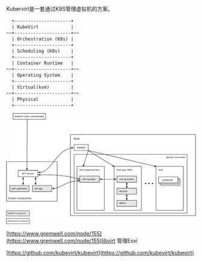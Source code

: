 Kubervirt是一套通过K8S管理虚拟机的方案。

```
  +---------------------+
  | KubeVirt            |
~~+---------------------+~~
  | Orchestration (K8s) |
  +---------------------+
  | Scheduling (K8s)    |
  +---------------------+
  | Container Runtime   |
~~+---------------------+~~
  | Operating System    |
  +---------------------+
  | Virtual(kvm)        |
~~+---------------------+~~
  | Physical            |
  +---------------------+
```

![](/assets/compute-container-k8s-kubevirt1.png)

[https://www.gremwell.com/node/155](https://www.gremwell.com/node/155)libvirt 管理Esxi

[https://github.com/kubevirt/kubevirt](https://github.com/kubevirt/kubevirt)

